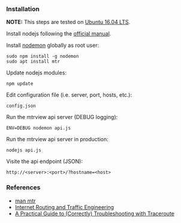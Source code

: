 ### Installation

**NOTE:** This steps are tested on [Ubuntu 16.04 LTS](http://releases.ubuntu.com/16.04/).

Install nodejs following the [official manual](https://github.com/nodesource/distributions/blob/master/README.md).

Install [nodemon](https://www.npmjs.com/package/nodemon) globally as root user:
```
sudo npm install -g nodemon
sudo apt install mtr
```

Update nodejs modules:
```
npm update
```

Edit configuration file (i.e. server, port, hosts, etc.):
```
config.json
```

Run the mtrview api server (DEBUG logging):
```
ENV=DEBUG nodemon api.js
```

Run the mtrview api server in production:
```
nodejs api.js
```

Visite the api endpoint (JSON):
```
http://<server>:<port>/?hostname=<host>
```

### References

* [man mtr](https://linux.die.net/man/8/mtr)
* [Internet Routing and Traffic Engineering](https://aws.amazon.com/blogs/architecture/internet-routing-and-traffic-engineering/)
* [A Practical Guide to (Correctly) Troubleshooting with Traceroute](https://archive.nanog.org/meetings/nanog45/presentations/Sunday/RAS_traceroute_N45.pdf)